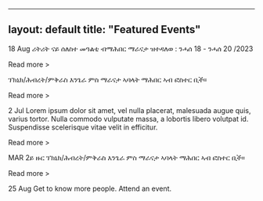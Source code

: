 
---
layout: default
title: "Featured Events"
---

18
Aug
ሪትሪት ናይ ሰለስተ መዓልቲ ብማሕበር ማራናታ ዝተዳለወ : ንሓሰ 18 - ንሓሰ 20 /2023

Read more >


ፕክኒክ/ሕብረት/ምቅራስ እንጌራ ምስ ማራናታ ኣባላት ማሕበር ኣብ ፎስተር ቢች። 

Read more >

2
Jul
Lorem ipsum dolor sit amet, vel nulla placerat, malesuada augue quis, varius tortor. Nulla commodo vulputate massa, a lobortis libero volutpat id. Suspendisse scelerisque vitae velit in efficitur.



Read more >

 
MAR
2ይ ዙር ፕክኒክ/ሕብረት/ምቅራስ እንጌራ ምስ ማራናታ ኣባላት ማሕበር ኣብ ፎስተር ቢች።

Read more >

25
Aug
Get to know more people.
Attend an event.
